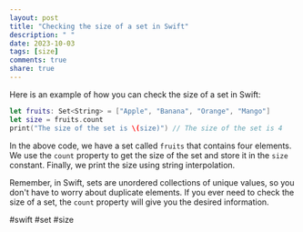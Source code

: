 ```yaml
---
layout: post
title: "Checking the size of a set in Swift"
description: " "
date: 2023-10-03
tags: [size]
comments: true
share: true
---
```


Here is an example of how you can check the size of a set in Swift:

```swift
let fruits: Set<String> = ["Apple", "Banana", "Orange", "Mango"]
let size = fruits.count
print("The size of the set is \(size)") // The size of the set is 4
```

In the above code, we have a set called `fruits` that contains four elements. We use the `count` property to get the size of the set and store it in the `size` constant. Finally, we print the size using string interpolation.

Remember, in Swift, sets are unordered collections of unique values, so you don't have to worry about duplicate elements. If you ever need to check the size of a set, the `count` property will give you the desired information.

#swift #set #size